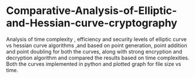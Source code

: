 # Comparative-Analysis-of-Elliptic-and-Hessian-curve-cryptography

Analysis of time complexity , efficiency and security levels of elliptic curve vs
hessian curve algorithms ,and based on point generation, point addition and point
doubling for both the curves, along with strong encryption and decryption algorithm
and compared the results based on time complexities.
Both the curves implemented in python and plotted graph for file size vs time.
